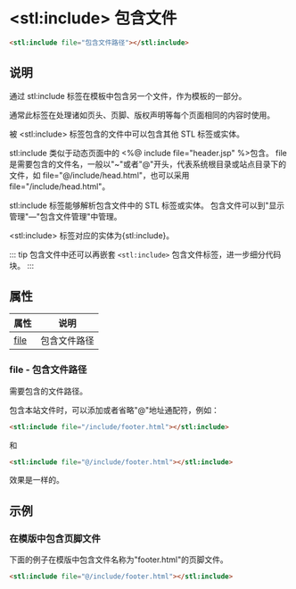 ﻿---
sidebar: auto
---

# &lt;stl:include&gt; 包含文件

```html
<stl:include file="包含文件路径"></stl:include>
```

## 说明

通过 stl:include 标签在模板中包含另一个文件，作为模板的一部分。

通常此标签在处理诸如页头、页脚、版权声明等每个页面相同的内容时使用。

被 &lt;stl:include&gt; 标签包含的文件中可以包含其他 STL 标签或实体。

stl:include 类似于动态页面中的 <%@ include file="header.jsp" %>包含。
file是需要包含的文件名，一般以"~"或者"@"开头，代表系统根目录或站点目录下的文件，如 file="@/include/head.html"，也可以采用 file="/include/head.html"。

stl:include 标签能够解析包含文件中的 STL 标签或实体。
包含文件可以到"显示管理"—"包含文件管理"中管理。

&lt;stl:include&gt; 标签对应的实体为{stl:include}。

::: tip
包含文件中还可以再嵌套 `<stl:include>` 包含文件标签，进一步细分代码块。
:::

## 属性

| 属性                       | 说明         |
|----------------------------|--------------|
| [file](#file-包含文件路径) | 包含文件路径 |

### file - 包含文件路径

需要包含的文件路径。

包含本站文件时，可以添加或者省略"@"地址通配符，例如：

```html
<stl:include file="/include/footer.html"></stl:include>
```

和

```html
<stl:include file="@/include/footer.html"></stl:include>
```

效果是一样的。

## 示例

### 在模版中包含页脚文件

下面的例子在模版中包含文件名称为"footer.html"的页脚文件。

```html
<stl:include file="@/include/footer.html"></stl:include>
```
